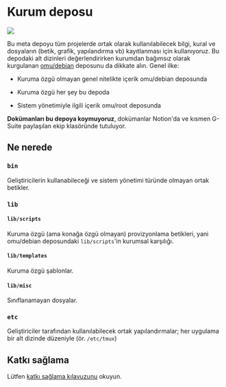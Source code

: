 Kurum deposu
============

![](https://github.com/omu/omu/workflows/lint/badge.svg)

Bu meta depoyu tüm projelerde ortak olarak kullanılabilecek bilgi, kural ve dosyaların (betik, grafik, yapılandırma vb)
kayıtlanması için kullanıyoruz.  Bu depodaki alt dizinleri değerlendirirken kurumdan bağımsız olarak kurgulanan
[omu/debian](https://github.com/omu/debian) deposunu da dikkate alın.  Genel ilke:

- Kuruma özgü olmayan genel nitelikte içerik omu/debian deposunda

- Kuruma özgü her şey bu depoda

- Sistem yönetimiyle ilgili içerik omu/root deposunda

**Dokümanları bu depoya koymuyoruz**, dokümanlar Notion'da ve kısmen G-Suite paylaşılan ekip klasöründe tutuluyor.

Ne nerede
---------

### `bin`

Geliştiricilerin kullanabileceği ve sistem yönetimi türünde olmayan ortak betikler.

### `lib`

#### `lib/scripts`

Kuruma özgü (ama konağa özgü olmayan) provizyonlama betikleri, yani omu/debian deposundaki `lib/scripts`'in kurumsal
karşılığı.

#### `lib/templates`

Kuruma özgü şablonlar.

#### `lib/misc`

Sınıflanamayan dosyalar.

### `etc`

Geliştiriciler tarafından kullanılabilecek ortak yapılandırmalar; her uygulama bir alt dizinde düzeniyle (ör.
`/etc/tmux`)

Katkı sağlama
-------------

Lütfen [katkı sağlama kılavuzunu](.github/CONTRIBUTING.md) okuyun.
